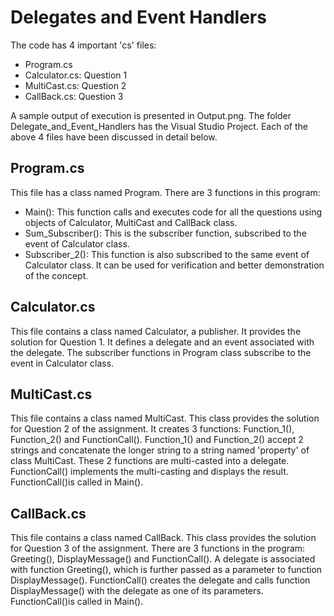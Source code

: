 # Delegates and Event Handlers #

The code has 4 important 'cs' files:
* Program.cs
* Calculator.cs: Question 1
* MultiCast.cs: Question 2
* CallBack.cs: Question 3  
      
	     
A sample output of execution is presented in Output.png. The folder Delegate_and_Event_Handlers has the Visual Studio Project. Each of the above 4 files have been discussed in detail below.

## Program.cs ##
This file has a class named Program. There are 3 functions in this program:
* Main(): This function calls and executes code for all the questions using objects of Calculator, MultiCast and CallBack class.
* Sum_Subscriber(): This is the subscriber function, subscribed to the event of Calculator class.
* Subscriber_2(): This function is also subscribed to the same event of Calculator class. It can be used for verification and better demonstration of the concept.

## Calculator.cs ##
This file contains a class named Calculator, a publisher. It provides the solution for Question 1. It defines a delegate and an event associated with the delegate.
The subscriber functions in Program class subscribe to the event in Calculator class. 

## MultiCast.cs ##
This file contains a class named MultiCast. This class provides the solution for Question 2 of the assignment. It creates 3 functions: Function_1(), Function_2() and FunctionCall().
Function_1() and Function_2() accept 2 strings and concatenate the longer string to a string named 'property' of class MultiCast. These 2 functions are multi-casted into a delegate.
FunctionCall() implements the multi-casting and displays the result. FunctionCall()is called in Main().

## CallBack.cs ##
This file contains a class named CallBack. This class provides the solution for Question 3 of the assignment. There are 3 functions in the program: Greeting(), DisplayMessage() and FunctionCall().
A delegate is associated with function Greeting(), which is further passed as a parameter to function DisplayMessage().
FunctionCall() creates the delegate and calls function DisplayMessage() with the delegate as one of its parameters. FunctionCall()is called in Main().
